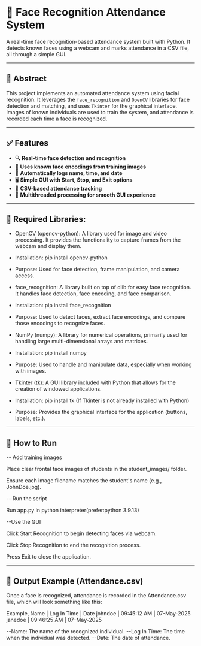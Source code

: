 # 🧠 Face Recognition Attendance System

A real-time face recognition-based attendance system built with Python. It detects known faces using a webcam and marks attendance in a CSV file, all through a simple GUI.

---

## 📄 Abstract

This project implements an automated attendance system using facial recognition. It leverages the `face_recognition` and `OpenCV` libraries for face detection and matching, and uses `Tkinter` for the graphical interface. Images of known individuals are used to train the system, and attendance is recorded each time a face is recognized.

---

## ✅ Features

- 🔍 **Real-time face detection and recognition**
- 🧠 **Uses known face encodings from training images**
- 📅 **Automatically logs name, time, and date**
- 🖥️ **Simple GUI with Start, Stop, and Exit options**
- 💾 **CSV-based attendance tracking**
- 🧵 **Multithreaded processing for smooth GUI experience**

---

## 📝 Required Libraries:
- OpenCV (opencv-python): A library used for image and video processing. It provides the functionality to capture frames from the webcam and display them.

- Installation: pip install opencv-python

- Purpose: Used for face detection, frame manipulation, and camera access.

- face_recognition: A library built on top of dlib for easy face recognition. It handles face detection, face encoding, and face comparison.

- Installation: pip install face_recognition

- Purpose: Used to detect faces, extract face encodings, and compare those encodings to recognize faces.

- NumPy (numpy): A library for numerical operations, primarily used for handling large multi-dimensional arrays and matrices.

- Installation: pip install numpy

- Purpose: Used to handle and manipulate data, especially when working with images.

- Tkinter (tk): A GUI library included with Python that allows for the creation of windowed applications.

- Installation: pip install tk (If Tkinter is not already installed with Python)

- Purpose: Provides the graphical interface for the application (buttons, labels, etc.).

---

## 🚀 How to Run
-- Add training images

Place clear frontal face images of students in the student_images/ folder.

Ensure each image filename matches the student's name (e.g., JohnDoe.jpg).

-- Run the script

Run app.py in python interpreter(prefer:python 3.9.13)

--Use the GUI

Click Start Recognition to begin detecting faces via webcam.

Click Stop Recognition to end the recognition process.

Press Exit to close the application.

---

## 🧪 Output Example (Attendance.csv)
Once a face is recognized, attendance is recorded in the Attendance.csv file, which will look something like this:

Example,
Name | Log In Time | Date
johndoe | 09:45:12 AM | 07-May-2025
janedoe | 09:46:25 AM | 07-May-2025

--Name: The name of the recognized individual.
--Log In Time: The time when the individual was detected.
--Date: The date of attendance.



